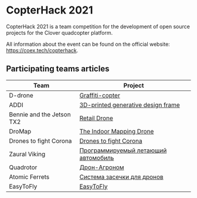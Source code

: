 # CopterHack 2021

CopterHack 2021 is a team competition for the development of open source projects for the Clover quadcopter platform.

All information about the event can be found on the official website: https://coex.tech/copterhack.

## Participating teams articles

|Team|Project|
|-|-|
|D-drone|[Graffiti-copter](ddrone.md)|
|ADDI|[3D-printed generative design frame](generative_design_frame.md)|
|Bennie and the Jetson TX2|[Retail Drone](bennie.md)|
|DroMap|[The Indoor Mapping Drone](dromap.md)|
|Drones to fight Corona|[Drones to fight Corona](anticorona_drones.md)|
|Zaural Viking|[Программируемый летающий автомобиль](../ru/zaural_viking.html)|
|Quadrotor|[Дрон-Агроном](../ru/drone-agronom.html)|
|Atomic Ferrets|[Система засечки для дронов](../ru/race_timing_sys_copterhack.html)|
|EasyToFly|[EasyToFly](../ru/easytofly.html)|
